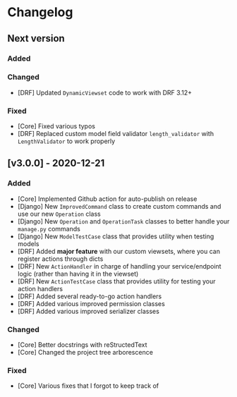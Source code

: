 # Changelog

## Next version
### Added
### Changed
- [DRF] Updated `DynamicViewset` code to work with DRF 3.12+
### Fixed
- [Core] Fixed various typos
- [DRF] Replaced custom model field validator `length_validator` with `LengthValidator` to work properly


## [v3.0.0] - 2020-12-21
### Added
- [Core] Implemented Github action for auto-publish on release
- [Django] New `ImprovedCommand` class to create custom commands and use our new `Operation` class
- [Django] New `Operation` and `OperationTask` classes to better handle your `manage.py` commands
- [Django] New `ModelTestCase` class that provides utility when testing models
- [DRF] Added **major feature** with our custom viewsets, where you can register actions through dicts
- [DRF] New `ActionHandler` in charge of handling your service/endpoint logic (rather than having it in the viewset)
- [DRF] New `ActionTestCase` class that provides utility for testing your action handlers
- [DRF] Added several ready-to-go action handlers
- [DRF] Added various improved permission classes
- [DRF] Added various improved serializer classes
### Changed
- [Core] Better docstrings with reStructedText
- [Core] Changed the project tree arborescence
### Fixed
- [Core] Various fixes that I forgot to keep track of
